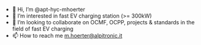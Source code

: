 - 👋 Hi, I’m @apt-hyc-mhoerter
- 👀 I’m interested in fast EV charging station (>= 300kW)
- 💞️ I’m looking to collaborate on OCMF, OCPP, projects & standards in the field of fast EV charging
- 📫 How to reach me m.hoerter@alpitronic.it
